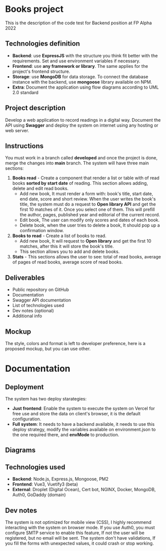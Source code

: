 # Books project
This is the description of the code test for Backend position at FP Alpha 2022
## Technologies definition
* **Backend**: use **ExpressJS** with the structure you think fit better with the requirements. Set and use environment variables if necessary.
* **Frontend**: use **any framework or library**. The same applies for the project's frontend structure.
* **Storage**: use **MongoDB** for data storage. To connect the database instance with the backend, use **mongoose** library available on NPM.
* **Extra**: Document the application using flow diagrams according to UML 2.0 standard
## Project description
Develop a web application to record readings in a digital way. Document the API using **Swagger** and deploy the system on internet using any hosting or web server.
## Instructions
You must work in a branch called **developed** and once the project is done, merge the changes into **main** branch.
The system will have three main sections:
1. **Books read** - Create a component that render a list or table with of read books **sorted by start date** of reading. This section allows adding, delete and edit read books.
	* Add new book, It must render a form with: book's title, start date, end date, score and short review. When the user writes the book's title, the system must do a request to **Open library API** and get the first 10 matches of it. Once you select one of them. This will prefill the author, pages, published year and editorial of the current record. 
	* Edit book, The user can modify only scores and dates of each book.
	* Delete book, when the user tries to delete a book, It should pop up a confirmation window.
2. **Books to read** - Create a list of books to read.
	* Add new book, It will request to **Open library** and get the first 10 matches, after this it will store the book's title.
	* This section allows you to add and delete books.
3. **Stats** - This sections allows the user to see: total of read books, average of pages of read books, average score of read books.
## Deliverables
* Public repository on GitHub
* Documentation
* Swagger API documentation
* List of technologies used
* Dev notes (optional)
* Additional info
## Mockup
The style, colors and format is left to developer preference, here is a proposed mockup, but you can use other.


# Documentation
## Deployment
The system has two deploy starategies:
* **Just frontend**: Enable the system to execute the system on Vercel for free use and store the data on client's browser, it is the default configuration.
*  **Full system**: It needs to have a backend available, it needs to use this deploy strategy, modify the variables available on environment.json to the one required there, and **envMode** to production.
## Diagrams

## Technologies used
* **Backend**: Node.js, Express.js, Mongoose, PM2
* **Frontend**: Vue3, Vuetify3 (beta)
* **External**: Droplet (Digital Ocean), Cert bot, NGINX, Docker, MongoDB, Auth0, GoDaddy (domain)
## Dev notes
The system is not optimized for mobile view (CSS), I highly recommend interacting with the system on browser mode.
If you use Auth0, you must configure SMTP service to enable this feature, If not the user will be registered, but no email will be sent. 
The system don't have validations, If you fill the forms with unexpected values, it could crash or stop working.